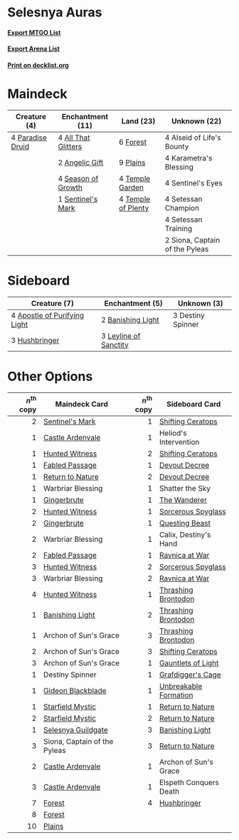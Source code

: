 # Selesnya Auras

#### [Export MTGO List](../collection/Selesnya%20Auras/Selesnya%20Auras.txt)
#### [Export Arena List](../collection/Selesnya%20Auras/Selesnya%20Auras_arena.txt)
#### [Print on decklist.org](http://decklist.org/?deckmain=4%09All%20That%20Glitters%0A4%09Alseid%20of%20Life's%20Bounty%0A2%09Angelic%20Gift%0A6%09Forest%0A4%09Karametra's%20Blessing%0A4%09Paradise%20Druid%0A9%09Plains%0A4%09Season%20of%20Growth%0A4%09Sentinel's%20Eyes%0A1%09Sentinel's%20Mark%0A4%09Setessan%20Champion%0A4%09Setessan%20Training%0A2%09Siona,%20Captain%20of%20the%20Pyleas%0A4%09Temple%20Garden%0A4%09Temple%20of%20Plenty&deckside=4%09Apostle%20of%20Purifying%20Light%0A2%09Banishing%20Light%0A3%09Destiny%20Spinner%0A3%09Hushbringer%0A3%09Leyline%20of%20Sanctity)
# Maindeck

|                                       Creature (4)                                        |                                       Enchantment (11)                                       |                                          Land (23)                                          |         Unknown (22)         |
|-------------------------------------------------------------------------------------------|----------------------------------------------------------------------------------------------|---------------------------------------------------------------------------------------------|------------------------------|
|4 [Paradise Druid](http://gatherer.wizards.com/Pages/Card/Details.aspx?multiverseid=461098)|4 [All That Glitters](http://gatherer.wizards.com/Pages/Card/Details.aspx?multiverseid=472964)|6 [Forest](http://gatherer.wizards.com/Pages/Card/Details.aspx?multiverseid=439860)          |4 Alseid of Life's Bounty     |
|                                                                                           |2 [Angelic Gift](http://gatherer.wizards.com/Pages/Card/Details.aspx?multiverseid=446056)     |9 [Plains](http://gatherer.wizards.com/Pages/Card/Details.aspx?multiverseid=439856)          |4 Karametra's Blessing        |
|                                                                                           |4 [Season of Growth](http://gatherer.wizards.com/Pages/Card/Details.aspx?multiverseid=466945) |4 [Temple Garden](http://gatherer.wizards.com/Pages/Card/Details.aspx?multiverseid=405112)   |4 Sentinel's Eyes             |
|                                                                                           |1 [Sentinel's Mark](http://gatherer.wizards.com/Pages/Card/Details.aspx?multiverseid=457164)  |4 [Temple of Plenty](http://gatherer.wizards.com/Pages/Card/Details.aspx?multiverseid=378537)|4 Setessan Champion           |
|                                                                                           |                                                                                              |                                                                                             |4 Setessan Training           |
|                                                                                           |                                                                                              |                                                                                             |2 Siona, Captain of the Pyleas|


# Sideboard

|                                             Creature (7)                                              |                                        Enchantment (5)                                         |   Unknown (3)   |
|-------------------------------------------------------------------------------------------------------|------------------------------------------------------------------------------------------------|-----------------|
|4 [Apostle of Purifying Light](http://gatherer.wizards.com/Pages/Card/Details.aspx?multiverseid=466760)|2 [Banishing Light](http://gatherer.wizards.com/Pages/Card/Details.aspx?multiverseid=405135)    |3 Destiny Spinner|
|3 [Hushbringer](http://gatherer.wizards.com/Pages/Card/Details.aspx?multiverseid=472980)               |3 [Leyline of Sanctity](http://gatherer.wizards.com/Pages/Card/Details.aspx?multiverseid=204993)|                 |


# Other Options

|*n*<sup>th</sup> copy|                                        Maindeck Card                                        |*n*<sup>th</sup> copy|                                         Sideboard Card                                         |
|--------------------:|---------------------------------------------------------------------------------------------|--------------------:|------------------------------------------------------------------------------------------------|
|                    2|[Sentinel's Mark](http://gatherer.wizards.com/Pages/Card/Details.aspx?multiverseid=457164)   |                    1|[Shifting Ceratops](http://gatherer.wizards.com/Pages/Card/Details.aspx?multiverseid=466948)    |
|                    1|[Castle Ardenvale](http://gatherer.wizards.com/Pages/Card/Details.aspx?multiverseid=473200)  |                    1|Heliod's Intervention                                                                           |
|                    1|[Hunted Witness](http://gatherer.wizards.com/Pages/Card/Details.aspx?multiverseid=452765)    |                    2|[Shifting Ceratops](http://gatherer.wizards.com/Pages/Card/Details.aspx?multiverseid=466948)    |
|                    1|[Fabled Passage](http://gatherer.wizards.com/Pages/Card/Details.aspx?multiverseid=473206)    |                    1|[Devout Decree](http://gatherer.wizards.com/Pages/Card/Details.aspx?multiverseid=466767)        |
|                    1|[Return to Nature](http://gatherer.wizards.com/Pages/Card/Details.aspx?multiverseid=461102)  |                    2|[Devout Decree](http://gatherer.wizards.com/Pages/Card/Details.aspx?multiverseid=466767)        |
|                    1|Warbriar Blessing                                                                            |                    1|Shatter the Sky                                                                                 |
|                    1|[Gingerbrute](http://gatherer.wizards.com/Pages/Card/Details.aspx?multiverseid=473181)       |                    1|[The Wanderer](http://gatherer.wizards.com/Pages/Card/Details.aspx?multiverseid=460964)         |
|                    2|[Hunted Witness](http://gatherer.wizards.com/Pages/Card/Details.aspx?multiverseid=452765)    |                    1|[Sorcerous Spyglass](http://gatherer.wizards.com/Pages/Card/Details.aspx?multiverseid=435407)   |
|                    2|[Gingerbrute](http://gatherer.wizards.com/Pages/Card/Details.aspx?multiverseid=473181)       |                    1|[Questing Beast](http://gatherer.wizards.com/Pages/Card/Details.aspx?multiverseid=473133)       |
|                    2|Warbriar Blessing                                                                            |                    1|Calix, Destiny's Hand                                                                           |
|                    2|[Fabled Passage](http://gatherer.wizards.com/Pages/Card/Details.aspx?multiverseid=473206)    |                    1|[Ravnica at War](http://gatherer.wizards.com/Pages/Card/Details.aspx?multiverseid=460955)       |
|                    3|[Hunted Witness](http://gatherer.wizards.com/Pages/Card/Details.aspx?multiverseid=452765)    |                    2|[Sorcerous Spyglass](http://gatherer.wizards.com/Pages/Card/Details.aspx?multiverseid=435407)   |
|                    3|Warbriar Blessing                                                                            |                    2|[Ravnica at War](http://gatherer.wizards.com/Pages/Card/Details.aspx?multiverseid=460955)       |
|                    4|[Hunted Witness](http://gatherer.wizards.com/Pages/Card/Details.aspx?multiverseid=452765)    |                    1|[Thrashing Brontodon](http://gatherer.wizards.com/Pages/Card/Details.aspx?multiverseid=456570)  |
|                    1|[Banishing Light](http://gatherer.wizards.com/Pages/Card/Details.aspx?multiverseid=405135)   |                    2|[Thrashing Brontodon](http://gatherer.wizards.com/Pages/Card/Details.aspx?multiverseid=456570)  |
|                    1|Archon of Sun's Grace                                                                        |                    3|[Thrashing Brontodon](http://gatherer.wizards.com/Pages/Card/Details.aspx?multiverseid=456570)  |
|                    2|Archon of Sun's Grace                                                                        |                    3|[Shifting Ceratops](http://gatherer.wizards.com/Pages/Card/Details.aspx?multiverseid=466948)    |
|                    3|Archon of Sun's Grace                                                                        |                    1|[Gauntlets of Light](http://gatherer.wizards.com/Pages/Card/Details.aspx?multiverseid=466771)   |
|                    1|Destiny Spinner                                                                              |                    1|[Grafdigger's Cage](http://gatherer.wizards.com/Pages/Card/Details.aspx?multiverseid=278452)    |
|                    1|[Gideon Blackblade](http://gatherer.wizards.com/Pages/Card/Details.aspx?multiverseid=463943) |                    1|[Unbreakable Formation](http://gatherer.wizards.com/Pages/Card/Details.aspx?multiverseid=457173)|
|                    1|[Starfield Mystic](http://gatherer.wizards.com/Pages/Card/Details.aspx?multiverseid=466793)  |                    1|[Return to Nature](http://gatherer.wizards.com/Pages/Card/Details.aspx?multiverseid=461102)     |
|                    2|[Starfield Mystic](http://gatherer.wizards.com/Pages/Card/Details.aspx?multiverseid=466793)  |                    2|[Return to Nature](http://gatherer.wizards.com/Pages/Card/Details.aspx?multiverseid=461102)     |
|                    1|[Selesnya Guildgate](http://gatherer.wizards.com/Pages/Card/Details.aspx?multiverseid=376490)|                    3|[Banishing Light](http://gatherer.wizards.com/Pages/Card/Details.aspx?multiverseid=405135)      |
|                    3|Siona, Captain of the Pyleas                                                                 |                    3|[Return to Nature](http://gatherer.wizards.com/Pages/Card/Details.aspx?multiverseid=461102)     |
|                    2|[Castle Ardenvale](http://gatherer.wizards.com/Pages/Card/Details.aspx?multiverseid=473200)  |                    1|Archon of Sun's Grace                                                                           |
|                    3|[Castle Ardenvale](http://gatherer.wizards.com/Pages/Card/Details.aspx?multiverseid=473200)  |                    1|Elspeth Conquers Death                                                                          |
|                    7|[Forest](http://gatherer.wizards.com/Pages/Card/Details.aspx?multiverseid=439860)            |                    4|[Hushbringer](http://gatherer.wizards.com/Pages/Card/Details.aspx?multiverseid=472980)          |
|                    8|[Forest](http://gatherer.wizards.com/Pages/Card/Details.aspx?multiverseid=439860)            |                     |                                                                                                |
|                   10|[Plains](http://gatherer.wizards.com/Pages/Card/Details.aspx?multiverseid=439856)            |                     |                                                                                                |

